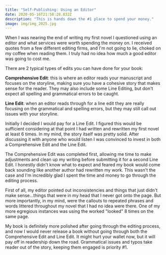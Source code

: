 ```yaml
---
title: "Self-Publishing: Using an Editor"
date: 2020-05-16T21:58:28.832Z
description: "This is hands down the #1 place to spend your money."
image: img/img_2025.jpg
---
```

When I was nearing the end of writing my first novel I questioned using an editor and what services were worth spending the money on. I received quotes from a few different editing firms, and I'm not going to lie, choked on my coffee when reading them. I truly had no idea how much a good editor was going to cost me.

There are 2 typical types of edits you can have done for your book:

**Comprehensive Edit**: this is where an editor reads your manuscript and focuses on the storyline, making sure you have a cohesive story that makes sense for the reader. They may also include some Line Editing, but don't expect all spelling and grammatical errors to be caught.

**Line Edit**: when an editor reads through for a line edit they are really focusing on the grammatical and spelling errors, but they may still call out issues with your storyline.

Initially I decided I would pay for a Line Edit. I figured this would be sufficient considering at that point I had written and rewritten my first novel at least 6 times. In my mind, the story itself was pretty solid. After discussing it with anyone who would listen I was convinced to invest in both a Comprehensive Edit and the Line Edit.

The Comprehensive Edit was completed first, allowing me time to make adjustments and clean up my writing before submitting it for a second Line Edit. I honestly didn't know what to expect and feared my book would come back sounding like another author had rewritten my work. This wasn't the case and I'm incredibly glad I spent the time and money to go through the editing process.

First of all, my editor pointed out inconsistencies and things that just didn't make sense...things that were in my head that I never got onto the page. But more importantly, in my mind, were the callouts to repeated phrases and words littered throughout my novel that I had no idea were there. One of my more egregious instances was using the worked "looked" 8 times on the same page.

My book is definitely more polished after going through the editing process, and now I would never release a book without going through both the Comprehensive Edit and Line Edit. It might hurt your wallet now, but it will pay off in readership down the road. Grammatical issues and typos take reader out of the story, keeping them engaged is priority #1.